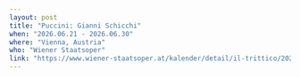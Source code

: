 ```yaml
---
layout: post
title: "Puccini: Gianni Schicchi"
when: "2026.06.21 - 2026.06.30"
where: "Vienna, Austria"
who: "Wiener Staatsoper"
link: "https://www.wiener-staatsoper.at/kalender/detail/il-trittico/2026-06-21/"
---
```

